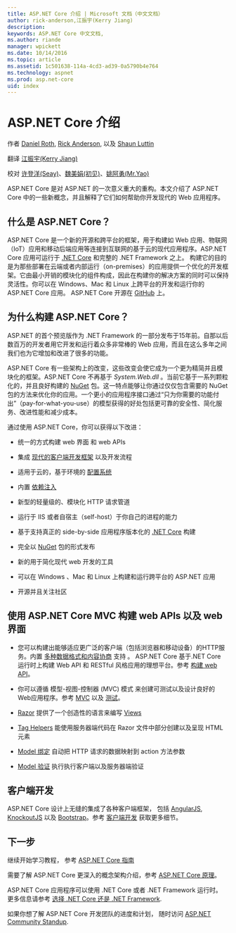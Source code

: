 ```yaml
---
title: ASP.NET Core 介绍 | Microsoft 文档（中文文档）
author: rick-anderson,江振宇(Kerry Jiang)
description: 
keywords: ASP.NET Core 中文文档,
ms.author: riande
manager: wpickett
ms.date: 10/14/2016
ms.topic: article
ms.assetid: 1c501638-114a-4cd3-ad39-0a5790b4e764
ms.technology: aspnet
ms.prod: asp.net-core
uid: index
---
```

# ASP.NET Core 介绍


作者 [Daniel Roth](https://github.com/danroth27), [Rick Anderson](https://twitter.com/RickAndMSFT), 以及 [Shaun Luttin](https://twitter.com/dicshaunary)

翻译 [江振宇(Kerry Jiang)](http://github.com/kerryjiang)

校对 [许登洋(Seay)](https://github.com/SeayXu)、[魏美娟(初见)](http://github.com/ChujianA)、[姚阿勇(Mr.Yao)](https://github.com/YaoaY)

ASP.NET Core 是对 ASP.NET 的一次意义重大的重构。本文介绍了 ASP.NET Core 中的一些新概念，并且解释了它们如何帮助你开发现代的 Web 应用程序。

## 什么是 ASP.NET Core？


ASP.NET Core 是一个新的开源和跨平台的框架，用于构建如 Web 应用、物联网（IoT）应用和移动后端应用等连接到互联网的基于云的现代应用程序。ASP.NET Core 应用可运行于 [.NET Core](https://www.microsoft.com/net/core/platform) 和完整的 .NET Framework 之上。 构建它的目的是为那些部署在云端或者内部运行（on-premises）的应用提供一个优化的开发框架。它由最小开销的模块化的组件构成，因此在构建你的解决方案的同时可以保持灵活性。你可以在 Windows、Mac 和 Linux 上跨平台的开发和运行你的 ASP.NET Core 应用。 ASP.NET Core 开源在 [GitHub](https://github.com/aspnet/home) 上。
 
## 为什么构建 ASP.NET Core？

ASP.NET 的首个预览版作为 .NET Framework 的一部分发布于15年前。自那以后数百万的开发者用它开发和运行着众多非常棒的 Web 应用，而且在这么多年之间我们也为它增加和改进了很多的功能。

ASP.NET Core 有一些架构上的改变，这些改变会使它成为一个更为精简并且模块化的框架。ASP.NET Core 不再基于 *System.Web.dll* 。当前它基于一系列颗粒化的，并且良好构建的  [NuGet](http://www.nuget.org/) 包。这一特点能够让你通过仅仅包含需要的 NuGet 包的方法来优化你的应用。一个更小的应用程序接口通过“只为你需要的功能付出”（pay-for-what-you-use）的模型获得的好处包括更可靠的安全性、简化服务、改进性能和减少成本。

通过使用 ASP.NET Core，你可以获得以下改进：

* 统一的方式构建 web 界面 和 web APIs

* 集成 [现代的客户端开发框架](client-side/index.md) 以及开发流程

* 适用于云的，基于环境的 [配置系统](fundamentals/configuration.md)

* 内置 [依赖注入](fundamentals/dependency-injection.md) 

* 新型的轻量级的、模块化 HTTP 请求管道

* 运行于 IIS 或者自宿主（self-host）于你自己的进程的能力

* 基于支持真正的 side-by-side 应用程序版本化的 [.NET Core](https://microsoft.com/net/core) 构建

* 完全以 [NuGet](https://nuget.org) 包的形式发布

* 新的用于简化现代 web 开发的工具

* 可以在 Windows 、Mac 和 Linux 上构建和运行跨平台的 ASP.NET 应用

* 开源并且关注社区

## 使用 ASP.NET Core MVC 构建 web APIs 以及 web 界面



* 您可以构建出能够适应更广泛的客户端（包括浏览器和移动设备）的HTTP服务。内置 [多种数据格式和内容协商](mvc/models/formatting.md) 支持 。 ASP.NET Core 基于.NET Core 运行时上构建 Web API 和 RESTful 风格应用的理想平台。参考 [构建 web API](tutorials/index.md#building-web-apis)。 

* 你可以遵循 模型-视图-控制器 (MVC) 模式 来创建可测试以及设计良好的 Web应用程序。参考 [MVC](mvc/index.md) 以及 [测试](testing/index.md)。

* [Razor](http://www.asp.net/web-pages/overview/getting-started/introducing-razor-syntax-c) 提供了一个创造性的语言来编写 [Views](mvc/views/index.md)

* [Tag Helpers](mvc/views/tag-helpers/intro.md) 能使用服务器端代码在 Razor 文件中部分创建以及呈现 HTML 元素

* [Model 绑定](mvc/models/model-binding.md) 自动把 HTTP 请求的数据映射到 action 方法参数

* [Model 验证](mvc/models/validation.md) 执行执行客户端以及服务器端验证

## 客户端开发

ASP.NET Core 设计上无缝的集成了各种客户端框架， 包括 [AngularJS](client-side/angular.md), [KnockoutJS](client-side/knockout.md) 以及 [Bootstrap](client-side/bootstrap.md)。参考 [客户端开发](client-side/index.md) 获取更多细节。

## 下一步

继续开始学习教程， 参考 [ASP.NET Core 指南](tutorials/index.md)

需要了解 ASP.NET Core 更深入的概念架构介绍，参考 [ASP.NET Core 原理](fundamentals/index.md)。

ASP.NET Core 应用程序可以使用 .NET Core 或者 .NET Framework 运行时。 更多信息请参考 [选择 .NET Core 还是 .NET Framework](https://docs.microsoft.com/dotnet/articles/standard/choosing-core-framework-server).

如果你想了解 ASP.NET Core 开发团队的进度和计划， 随时访问 [ASP.NET Community Standup](https://live.asp.net/).
